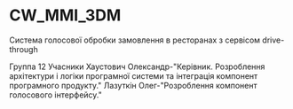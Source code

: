 # CW_MMI_3DM

Система голосової обробки замовлення в ресторанах з сервісом drive-through

Группа 12 Учасники 
Хаустович Олександр-"Керівник. Розроблення архітектури і логіки програмної системи та інтеграція компонент
програмного продукту."
Лазуткін Олег-"Розроблення компонент голосового інтерфейсу."

